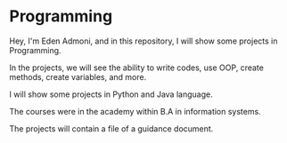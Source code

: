 # Programming
Hey, I'm Eden Admoni, and in this repository, I will show some projects in Programming.

In the projects, we will see the ability to write codes, use OOP, create methods, create variables, and more.

I will show some projects in Python and Java language.

The courses were in the academy within B.A in information systems.

The projects will contain a file of a guidance document.